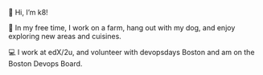 👋 Hi, I’m k8!

🌽 In my free time, I work on a farm, hang out with my dog, and enjoy exploring new areas and cuisines. 

💻 I work at edX/2u, and volunteer with devopsdays Boston and am on the Boston Devops Board. 




<!---
katebygrace/katebygrace is a ✨ special ✨ repository because its `README.md` (this file) appears on your GitHub profile.
You can click the Preview link to take a look at your changes.
--->
